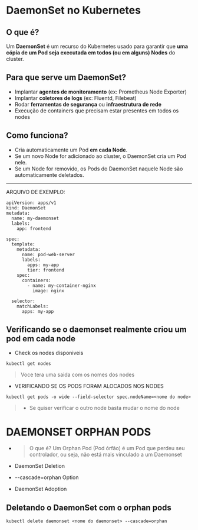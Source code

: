 # DaemonSet no Kubernetes

## O que é?

Um **DaemonSet** é um recurso do Kubernetes usado para garantir que **uma cópia de um Pod seja executada em todos (ou em alguns) Nodes** do cluster.

## Para que serve um DaemonSet?

- Implantar **agentes de monitoramento** (ex: Prometheus Node Exporter)
- Implantar **coletores de logs** (ex: Fluentd, Filebeat)
- Rodar **ferramentas de segurança** ou **infraestrutura de rede**
- Execução de containers que precisam estar presentes em todos os nodes

## Como funciona?

- Cria automaticamente um Pod **em cada Node**.
- Se um novo Node for adicionado ao cluster, o DaemonSet cria um Pod nele.
- Se um Node for removido, os Pods do DaemonSet naquele Node são automaticamente deletados.

---

 ARQUIVO DE EXEMPLO:
 
```
apiVersion: apps/v1
kind: DaemonSet
metadata:
  name: my-daemonset
  labels:
    app: frontend

spec:
  template:
    metadata:
      name: pod-web-server
      labels:
        apps: my-app
        tier: frontend
    spec:
      containers:
        - name: my-container-nginx
          image: nginx

  selector:
    matchLabels:
      apps: my-app
```

## Verificando se o daemonset realmente criou um pod em cada node 

- Check os nodes disponiveis

```
kubectl get nodes
```
> Voce tera uma saida com os nomes dos nodes

- VERIFICANDO SE OS PODS FORAM ALOCADOS NOS NODES

```
kubectl get pods -o wide --field-selector spec.nodeName=<nome do node>
```

> - Se quiser verificar o outro node basta mudar o nome do node

# DAEMONSET ORPHAN PODS
- > O que é? Um Orphan Pod (Pod órfão) é um Pod que perdeu seu controlador, ou seja, não está mais vinculado a um Daemonset

- DaemonSet Deletion
- --cascade=orphan Option
- DaemonSet Adoption

## Deletando o DaemonSet com o orphan pods 

```
kubectl delete daemonset <nome do daemonset> --cascade=orphan
```
